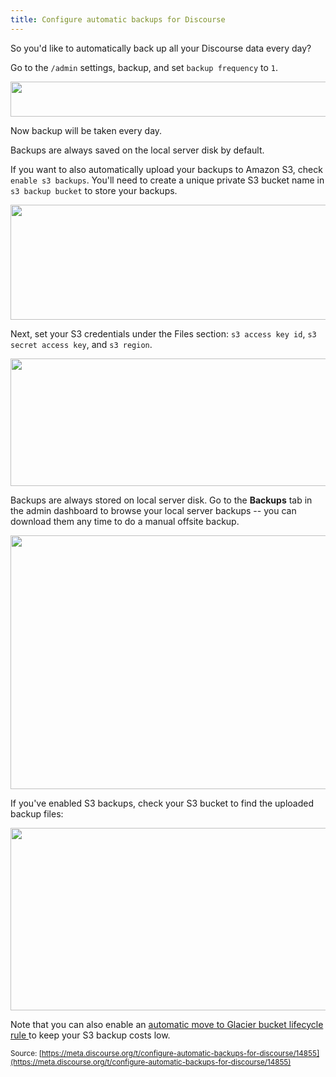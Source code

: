 ```yaml
---
title: Configure automatic backups for Discourse
---
```


So you'd like to automatically back up all your Discourse data every day? 

Go to the `/admin` settings, backup, and set `backup frequency`  to `1`.

<img src="//discourse-meta.s3-us-west-1.amazonaws.com/original/3X/8/1/818c1fe7951a1b73e23df5d5912f9fb6dba7fea8.png" width="690" height="56">

Now backup will be taken every day.

Backups are always saved on the local server disk by default.

If you want to also automatically upload your backups to Amazon S3, check `enable s3 backups`. You'll need to create a unique private S3 bucket name in `s3 backup bucket` to store your backups.

<img src="//discourse-meta.s3-us-west-1.amazonaws.com/original/2X/3/318564bc2aae3345039b00b1c457b7561be21325.png" width="609" height="184"> 

Next, set your S3 credentials under the Files section: `s3 access key id`, `s3 secret access key`, and `s3 region`.

<img src="//discourse-meta.s3-us-west-1.amazonaws.com/original/2X/2/23bbd09157cae94b04601a00d5b2169a0f7175f8.png" width="690" height="204"> 

Backups are always stored on local server disk. Go to the **Backups** tab in the admin dashboard to browse your local server backups -- you can download them any time to do a manual offsite backup.

<img src="//discourse-meta.s3-us-west-1.amazonaws.com/original/2X/9/9adda5bcde9fb1cd913cbb1aaa53a9489519b3ba.png" width="690" height="406"> 

If you've enabled S3 backups, check your S3 bucket to find the uploaded backup files:

<img src="//discourse-meta.s3-us-west-1.amazonaws.com/original/2X/0/0ec8819200c1307216ec11591e4548c01cfebcb1.png" width="690" height="292"> 

Note that you can also enable an [automatic move to Glacier bucket lifecycle rule ](http://aws.typepad.com/aws/2012/11/archive-s3-to-glacier.html) to keep your S3 backup costs low.

<small class="documentation-source">Source: [https://meta.discourse.org/t/configure-automatic-backups-for-discourse/14855](https://meta.discourse.org/t/configure-automatic-backups-for-discourse/14855)</small>
